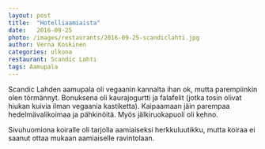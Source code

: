 ```yaml
---
layout: post
title:  "Hotelliaamiaista"
date:   2016-09-25
photo: /images/restaurants/2016-09-25-scandiclahti.jpg
author: Verna Koskinen
categories: ulkona
restaurant: Scandic Lahti
tags: Aamupala
---
```


Scandic Lahden aamupala oli vegaanin kannalta ihan ok, mutta parempiinkin olen törmännyt. Bonuksena oli kaurajogurtti ja falafelit (jotka tosin olivat hiukan kuivia ilman vegaania kastiketta). Kaipaamaan jäin parempaa hedelmävalikoimaa ja pähkinöitä. Myös jälkiruokapuoli oli kehno.

Sivuhuomiona koiralle oli tarjolla aamiaiseksi herkkuluutikku, mutta koiraa ei saanut ottaa mukaan aamiaiselle ravintolaan.

